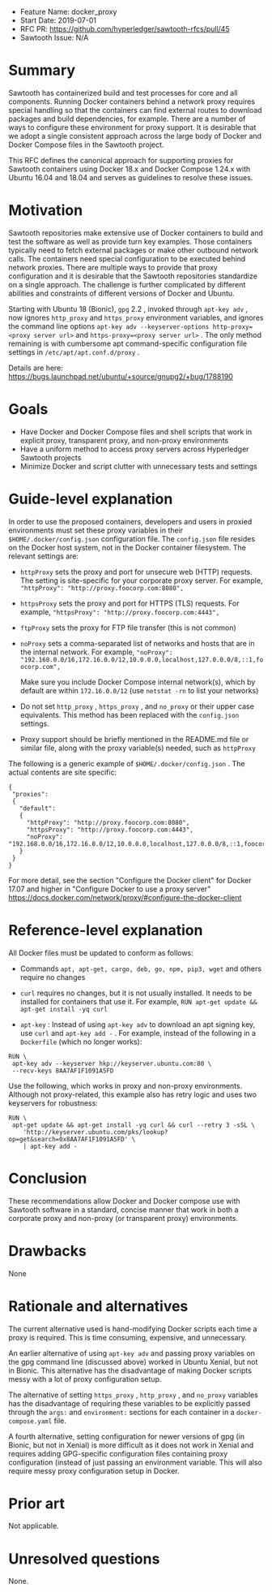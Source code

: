 - Feature Name: docker_proxy
- Start Date: 2019-07-01
- RFC PR: https://github.com/hyperledger/sawtooth-rfcs/pull/45
- Sawtooth Issue: N/A

# Summary
[summary]: #summary

Sawtooth has containerized build and test processes for core and all
components. Running Docker containers behind a network proxy requires
special handling so that the containers can find external routes to download
packages and build dependencies, for example. There are a number of
ways to configure these environment for proxy support. It is desirable that we
adopt a single consistent approach across the large body of Docker and
Docker Compose files in the Sawtooth project.

This RFC defines the canonical approach for supporting proxies for
Sawtooth containers using Docker 18.x and Docker Compose 1.24.x with
Ubuntu 16.04 and 18.04 and serves as guidelines to resolve these issues.

# Motivation
[motivation]: #motivation

Sawtooth repositories make extensive use of Docker containers to build and
test the software as well as provide turn key examples. Those containers
typically need to fetch external packages or make other outbound network
calls. The containers need special configuration to be executed behind
network proxies. There are multiple ways to provide that proxy configuration
and it is desirable that the Sawtooth repositories standardize on a single
approach. The challenge is further complicated by different abilities and
constraints of different versions of Docker and Ubuntu.

Starting with Ubuntu 18 (Bionic), `gpg` 2.2 , invoked through `apt-key adv` ,
now ignores `http_proxy` and `https_proxy` environment variables, and ignores
the command line options
`apt-key adv --keyserver-options http-proxy=<proxy server url>`
and `https-proxy=<proxy server url>` . The only method remaining is with
cumbersome apt command-specific configuration file settings in
`/etc/apt/apt.conf.d/proxy` .

Details are here:
https://bugs.launchpad.net/ubuntu/+source/gnupg2/+bug/1788190



# Goals
[goals]: #goals

* Have Docker and Docker Compose files and shell scripts that work in explicit
  proxy, transparent proxy, and non-proxy environments
* Have a uniform method to access proxy servers across Hyperledger Sawtooth
  projects
* Minimize Docker and script clutter with unnecessary tests and settings

# Guide-level explanation
[guide-level-explanation]: #guide-level-explanation

In order to use the proposed containers, developers and users in proxied
environments must set these proxy variables in their
`$HOME/.docker/config.json` configuration file. The `config.json` file
resides on the Docker host system, not in the Docker container filesystem.
The relevant settings are:

* `httpProxy` sets the proxy and port for unsecure web (HTTP) requests.
  The setting is site-specific for your corporate proxy server. For example,
  `"httpProxy": "http://proxy.foocorp.com:8080",`
* `httpsProxy` sets the proxy and port for HTTPS (TLS) requests. For example,
  `"httpsProxy": "http://proxy.foocorp.com:4443",`
* `ftpProxy` sets the proxy for FTP file transfer (this is not common)
* `noProxy` sets a comma-separated list of networks and hosts that are in
  the internal network. For example,
  `"noProxy": "192.168.0.0/16,172.16.0.0/12,10.0.0.0,localhost,127.0.0.0/8,::1,foocorp.com",`

  Make sure you include Docker Compose internal network(s), which by default
   are within `172.16.0.0/12` (use `netstat -rn` to list your networks)
* Do not set `http_proxy` , `https_proxy` , and `no_proxy` or their upper
  case equivalents. This method has been replaced with the `config.json`
  settings.
* Proxy support should be briefly mentioned in the README.md file or similar
  file, along with the proxy variable(s) needed, such as `httpProxy`

The following is a generic example of `$HOME/.docker/config.json` . The
actual contents are site specific:

```
{
 "proxies":
 {
   "default":
   {
     "httpProxy": "http://proxy.foocorp.com:8080",
     "httpsProxy": "http://proxy.foocorp.com:4443",
     "noProxy": "192.168.0.0/16,172.16.0.0/12,10.0.0.0,localhost,127.0.0.0/8,::1,foocorp.com"
   }
 }
}
````

For more detail, see the section "Configure the Docker client" for Docker 17.07
and higher in "Configure Docker to use a proxy server" 
https://docs.docker.com/network/proxy/#configure-the-docker-client

# Reference-level explanation
[reference-level-explanation]: #reference-level-explanation

All Docker files must be updated to conform as follows:
* Commands `apt, apt-get, cargo, deb, go, npm, pip3, wget` and others require
  no changes
* `curl` requires no changes, but it is not usually installed. It needs to be
  installed for containers that use it. For example,
  `RUN apt-get update && apt-get install -yq curl `

* `apt-key` : Instead of using `apt-key adv` to download an apt signing key,
  use `curl` and `apt-key add -` . For example, instead of the following in a
  `Dockerfile` (which no longer works):

```
RUN \
 apt-key adv --keyserver hkp://keyserver.ubuntu.com:80 \
 --recv-keys 8AA7AF1F1091A5FD
```

Use the following, which works in proxy and non-proxy environments.
Although not proxy-related, this example also has retry logic and uses
two keyservers for robustness:

```
RUN \
 apt-get update && apt-get install -yq curl && curl --retry 3 -sSL \
    'http://keyserver.ubuntu.com/pks/lookup?op=get&search=0x8AA7AF1F1091A5FD' \
    | apt-key add - 
```

# Conclusion
[conclusion]: #conclusion

These recommendations allow Docker and Docker compose use with Sawtooth
software in a standard, concise manner that work in both a corporate proxy
and non-proxy (or transparent proxy) environments.

# Drawbacks
[drawbacks]: #drawbacks

None

# Rationale and alternatives
[alternatives]: #alternatives

The current alternative used is hand-modifying Docker scripts each time a
proxy is required. This is time consuming, expensive, and unnecessary.

An earlier alternative of using `apt-key adv` and passing proxy variables on
the gpg command line (discussed above) worked in Ubuntu Xenial, but not in
Bionic. This alternative has the disadvantage of making Docker scripts messy
with a lot of proxy configuration setup.

The alternative of setting `https_proxy` , `http_proxy` , and `no_proxy`
variables has the disadvantage of requiring these variables to be explicitly
passed through the `args:` and `environment:` sections for each container in a `docker-compose.yaml` file.

A fourth alternative, setting configuration for newer versions of gpg (in
Bionic, but not in Xenial) is more difficult as it does not work in Xenial
and requires adding GPG-specific configuration files containing proxy
configuration (instead of just passing an environment variable. This will
also require messy proxy configuration setup in Docker.


# Prior art
[prior-art]: #prior-art

Not applicable.

# Unresolved questions
[unresolved]: #unresolved-questions

None.
